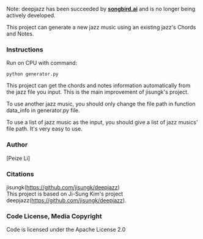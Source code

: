 
Note: deepjazz has been succeeded by [**songbird.ai**](http://songbird.ai) and is no longer being actively developed. 

This project can generate a new jazz music using an existing jazz's Chords and Notes.


### Instructions
Run on CPU with command:  
```
python generator.py
```


This project can get the chords and notes information automatically from the jazz file you input. This is the main improvement of jisungk's project.

To use another jazz music, you should only change the file path in function data_info in generator.py file. 

To use a list of jazz music as the input, you should give a list of jazz musics' file path. It's very easy to use.

### Author

[Peize Li]


### Citations
jisungk(https://github.com/jisungk/deepjazz)  
This project is based on Ji-Sung Kim's project deepjazz(https://github.com/jisungk/deepjazz). 

### Code License, Media Copyright

Code is licensed under the Apache License 2.0
